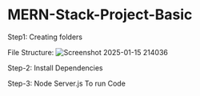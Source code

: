 # MERN-Stack-Project-Basic

Step1:
Creating folders 

File Structure:
![Screenshot 2025-01-15 214036](https://github.com/user-attachments/assets/5ef7a799-5c7e-4dbb-aacd-3c14bbae4f0e)

Step-2:
Install Dependencies

Step-3:
Node Server.js 
To run Code
